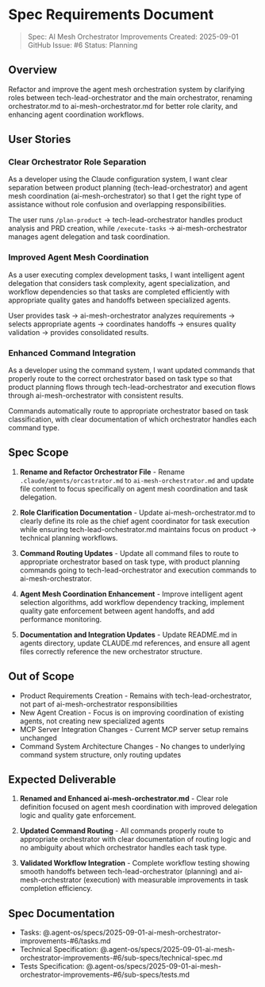 # Spec Requirements Document

> Spec: AI Mesh Orchestrator Improvements
> Created: 2025-09-01
> GitHub Issue: #6
> Status: Planning

## Overview

Refactor and improve the agent mesh orchestration system by clarifying roles between tech-lead-orchestrator and the main orchestrator, renaming orchestrator.md to ai-mesh-orchestrator.md for better role clarity, and enhancing agent coordination workflows.

## User Stories

### Clear Orchestrator Role Separation

As a developer using the Claude configuration system, I want clear separation between product planning (tech-lead-orchestrator) and agent mesh coordination (ai-mesh-orchestrator) so that I get the right type of assistance without role confusion and overlapping responsibilities.

The user runs `/plan-product` → tech-lead-orchestrator handles product analysis and PRD creation, while `/execute-tasks` → ai-mesh-orchestrator manages agent delegation and task coordination.

### Improved Agent Mesh Coordination

As a user executing complex development tasks, I want intelligent agent delegation that considers task complexity, agent specialization, and workflow dependencies so that tasks are completed efficiently with appropriate quality gates and handoffs between specialized agents.

User provides task → ai-mesh-orchestrator analyzes requirements → selects appropriate agents → coordinates handoffs → ensures quality validation → provides consolidated results.

### Enhanced Command Integration

As a developer using the command system, I want updated commands that properly route to the correct orchestrator based on task type so that product planning flows through tech-lead-orchestrator and execution flows through ai-mesh-orchestrator with consistent results.

Commands automatically route to appropriate orchestrator based on task classification, with clear documentation of which orchestrator handles each command type.

## Spec Scope

1. **Rename and Refactor Orchestrator File** - Rename `.claude/agents/orcastrator.md` to `ai-mesh-orchestrator.md` and update file content to focus specifically on agent mesh coordination and task delegation.

2. **Role Clarification Documentation** - Update ai-mesh-orchestrator.md to clearly define its role as the chief agent coordinator for task execution while ensuring tech-lead-orchestrator.md maintains focus on product → technical planning workflows.

3. **Command Routing Updates** - Update all command files to route to appropriate orchestrator based on task type, with product planning commands going to tech-lead-orchestrator and execution commands to ai-mesh-orchestrator.

4. **Agent Mesh Coordination Enhancement** - Improve intelligent agent selection algorithms, add workflow dependency tracking, implement quality gate enforcement between agent handoffs, and add performance monitoring.

5. **Documentation and Integration Updates** - Update README.md in agents directory, update CLAUDE.md references, and ensure all agent files correctly reference the new orchestrator structure.

## Out of Scope

- Product Requirements Creation - Remains with tech-lead-orchestrator, not part of ai-mesh-orchestrator responsibilities
- New Agent Creation - Focus is on improving coordination of existing agents, not creating new specialized agents
- MCP Server Integration Changes - Current MCP server setup remains unchanged
- Command System Architecture Changes - No changes to underlying command system structure, only routing updates

## Expected Deliverable

1. **Renamed and Enhanced ai-mesh-orchestrator.md** - Clear role definition focused on agent mesh coordination with improved delegation logic and quality gate enforcement.

2. **Updated Command Routing** - All commands properly route to appropriate orchestrator with clear documentation of routing logic and no ambiguity about which orchestrator handles each task type.

3. **Validated Workflow Integration** - Complete workflow testing showing smooth handoffs between tech-lead-orchestrator (planning) and ai-mesh-orchestrator (execution) with measurable improvements in task completion efficiency.

## Spec Documentation

- Tasks: @.agent-os/specs/2025-09-01-ai-mesh-orchestrator-improvements-#6/tasks.md
- Technical Specification: @.agent-os/specs/2025-09-01-ai-mesh-orchestrator-improvements-#6/sub-specs/technical-spec.md
- Tests Specification: @.agent-os/specs/2025-09-01-ai-mesh-orchestrator-improvements-#6/sub-specs/tests.md